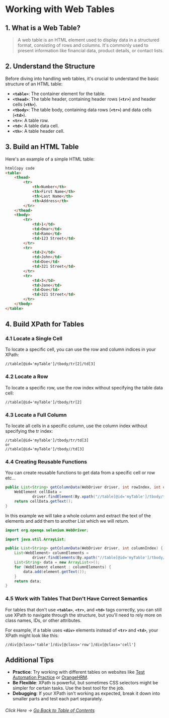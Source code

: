 # **Working with Web Tables**

## **1. What is a Web Table?**

> A web table is an HTML element used to display data in a structured format, consisting of rows and columns. It's commonly used to present information like financial data, product details, or contact lists.

## **2. Understand the Structure**

Before diving into handling web tables, it's crucial to understand the basic structure of an HTML table:

- **`<table>`**: The container element for the table.
- **`<thead>`**: The table header, containing header rows (**`<tr>`**) and header cells (**`<th>`**).
- **`<tbody>`**: The table body, containing data rows (**`<tr>`**) and data cells (**`<td>`**).
- **`<tr>`**: A table row.
- **`<td>`**: A table data cell.
- **`<th>`**: A table header cell.

## **3. Build an HTML Table**

Here's an example of a simple HTML table:

```html
htmlCopy code
<table>
    <thead>
        <tr>
            <th>Number</th>
            <th>First Name</th>
            <th>Last Name</th>
            <th>Address</th>
        </tr>
    </thead>
    <tbody>
        <tr>
            <td>1</td>
            <td>Omar</td>
            <td>Ramo</td>
            <td>123 Street</td>
        </tr>
        <tr>
            <td>2</td>
            <td>John</td>
            <td>Doe</td>
            <td>321 Street</td>
        </tr>
        <tr>
            <td>3</td>
            <td>Jane</td>
            <td>Doe</td>
            <td>321 Street</td>
        </tr>
    </tbody>
</table>

```

## **4. Build XPath for Tables**

### **4.1 Locate a Single Cell**

To locate a specific cell, you can use the row and column indices in your XPath:

```shell
//table[@id='myTable']/tbody/tr[2]/td[3]
```

### **4.2 Locate a Row**

To locate a specific row, use the row index without specifying the table data cell:

```shell
//table[@id='myTable']/tbody/tr[2]
```

### **4.3 Locate a Full Column**

To locate all cells in a specific column, use the column index without specifying the tr index:

```shell
//table[@id='myTable']/tbody/tr/td[3]
or
//table[@id='myTable']/tbody//td[3]
```

### **4.4 Creating Reusable Functions**

You can create reusable functions to get data from a specific cell or row etc...

```java
public List<String> getColumnData(WebDriver driver, int rowIndex, int columnIndex) {
    WebElement cellData = 
            driver.findElement(By.xpath("//table[@id='myTable']/tbody/tr[" + rowIndex + "]/td[" + columnIndex + "]"));
    return cellData.getText();
}
```
In this example we will take a whole column and extract the text of the elements and add them to another List which we will return.

```java
import org.openqa.selenium.WebDriver;

import java.util.ArrayList;

public List<String> getColumnData(WebDriver driver, int columnIndex) {
    List<WebElement> columnElements = 
            driver.findElements(By.xpath("//table[@id='myTable']/tbody/tr/td[" + columnIndex + "]"));
    List<String> data = new ArrayList<>();
    for (WebElement element : columnElements) {
        data.add(element.getText());
    }
    return data;
}
```


### **4.5 Work with Tables That Don't Have Correct Semantics**

For tables that don't use **`<table>`**, **`<tr>`**, and **`<td>`** tags correctly, you can still use XPath to navigate through the structure, but you'll need to rely more on class names, IDs, or other attributes.

For example, if a table uses **`<div>`** elements instead of **`<tr>`** and **`<td>`**, your XPath might look like this:

```shell
//div[@class='table']/div[@class='row']/div[@class='cell']
```

## **Additional Tips**

- **Practice**: Try working with different tables on websites like [Test Automation Practice](https://testautomationpractice.blogspot.com/) or [OrangeHRM](https://opensource-demo.orangehrmlive.com/).
- **Be Flexible**: XPath is powerful, but sometimes CSS selectors might be simpler for certain tasks. Use the best tool for the job.
- **Debugging**: If your XPath isn't working as expected, break it down into smaller parts and test each part separately.

###### Click Here &rarr; [Go Back to Table of Contents](../README.md)

